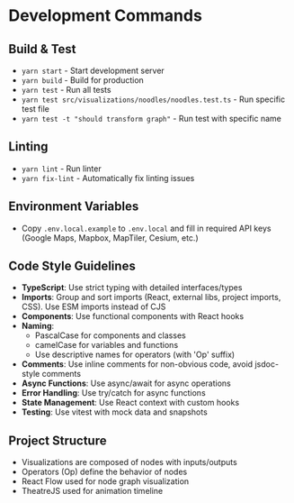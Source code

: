 # Development Commands

## Build & Test

- `yarn start` - Start development server
- `yarn build` - Build for production
- `yarn test` - Run all tests
- `yarn test src/visualizations/noodles/noodles.test.ts` - Run specific test file
- `yarn test -t "should transform graph"` - Run test with specific name

## Linting

- `yarn lint` - Run linter
- `yarn fix-lint` - Automatically fix linting issues

## Environment Variables
- Copy `.env.local.example` to `.env.local` and fill in required API keys (Google Maps, Mapbox, MapTiler, Cesium, etc.)

## Code Style Guidelines

- **TypeScript**: Use strict typing with detailed interfaces/types
- **Imports**: Group and sort imports (React, external libs, project imports, CSS). Use ESM imports instead of CJS
- **Components**: Use functional components with React hooks
- **Naming**:
  - PascalCase for components and classes
  - camelCase for variables and functions
  - Use descriptive names for operators (with 'Op' suffix)
- **Comments**: Use inline comments for non-obvious code, avoid jsdoc-style comments
- **Async Functions**: Use async/await for async operations
- **Error Handling**: Use try/catch for async functions
- **State Management**: Use React context with custom hooks
- **Testing**: Use vitest with mock data and snapshots

## Project Structure

- Visualizations are composed of nodes with inputs/outputs
- Operators (Op) define the behavior of nodes
- React Flow used for node graph visualization
- TheatreJS used for animation timeline
